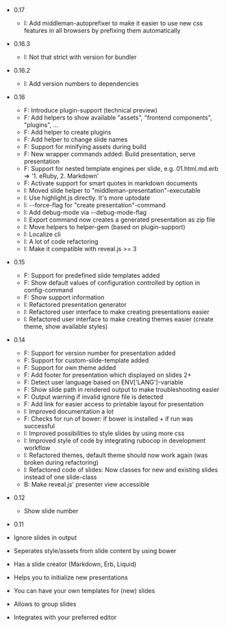 * 0.17
  * I: Add middleman-autoprefixer to make it easier to use new css features in
    all browsers by prefixing them automatically
* 0.16.3
  * I: Not that strict with version for bundler
* 0.16.2
  * I: Add version numbers to dependencies
* 0.16
  * F: Introduce plugin-support (technical preview)
  * F: Add helpers to show available "assets", "frontend components", "plugins", ...
  * F: Add helper to create plugins
  * F: Add helper to change slide names
  * F: Support for minifying assets during build
  * F: New wrapper commands added: Build presentation, serve presentation
  * F: Support for nested template engines per slide, e.g. 01.html.md.erb => '1. eRuby, 2. Markdown'
  * F: Activate support for smart quotes in markdown documents
  * I: Moved slide helper to "middleman-presentation"-executable
  * I: Use highlight.js directly. It's more uptodate
  * I: --force-flag for "create presentation"-command
  * I: Add debug-mode via --debug-mode-flag
  * I: Export command now creates a generated presentation as zip file
  * I: Move helpers to helper-gem (based on plugin-support)
  * I: Localize cli
  * I: A lot of code refactoring
  * I: Make it compatible with reveal.js >= 3
* 0.15
  * F: Support for predefined slide templates added
  * F: Show default values of configuration controlled by option in config-command
  * F: Show support information
  * I: Refactored presentation generator 
  * I: Refactored user interface to make creating presentations easier
  * I: Refactored user interface to make creating themes easier (create theme, show available styles)

* 0.14
  * F: Support for version number for presentation added
  * F: Support for custom-slide-template added
  * F: Support for own theme added
  * F: Add footer for presentation which displayed on slides 2+
  * F: Detect user language based on ENV['LANG']-variable
  * F: Show slide path in rendered output to make troubleshooting easier 
  * F: Output warning if invalid ignore file is detected
  * F: Add link for easier access to printable layout for presentation
  * I: Improved documentation a lot
  * F: Checks for run of bower: if bower is installed + if run was successful
  * I: Improved possibilities to style slides by using more css
  * I: Improved style of code by integrating rubocop in development workflow
  * I: Refactored themes, default theme should now work again (was broken during refactoring)
  * I: Refactored code of slides: Now classes for new and existing slides instead of one slide-class
  * B: Make reveal.js' presenter view accessible

* 0.12
  * Show slide number

*  0.11
  * Ignore slides in output
  * Seperates style/assets from slide content by using bower
  * Has a slide creator (Markdown, Erb, Liquid)
  * Helps you to initialize new presentations
  * You can have your own templates for (new) slides
  * Allows to group slides
  * Integrates with your preferred editor

